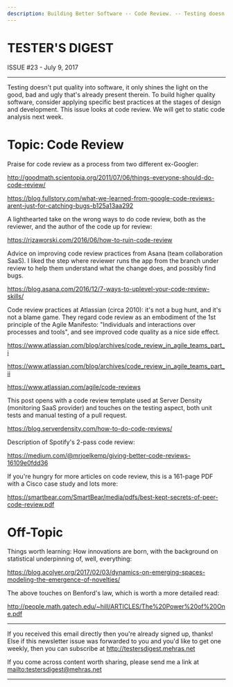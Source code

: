 ```yaml
---
description: Building Better Software -- Code Review. -- Testing doesn't put quality into software, it only shines the light on the good, bad and ugly that's already present therein. To build higher quality software, consider applying specific best practices at the stages of design and development. This issue looks at code review.
---
```


TESTER'S DIGEST
===============
ISSUE #23 - July 9, 2017

---

Testing doesn't put quality into software, it only shines the light on the good, bad and ugly that's already present therein. To build higher quality software, consider applying specific best practices at the stages of design and development. This issue looks at code review. We will get to static code analysis next week.

Topic: Code Review
==================

Praise for code review as a process from two different ex-Googler:

<http://goodmath.scientopia.org/2011/07/06/things-everyone-should-do-code-review/>

<https://blog.fullstory.com/what-we-learned-from-google-code-reviews-arent-just-for-catching-bugs-b125a13aa292>

A lighthearted take on the wrong ways to do code review, both as the reviewer, and the author of the code up for review:

<https://rjzaworski.com/2016/06/how-to-ruin-code-review>

Advice on improving code review practices from Asana (team collaboration SaaS). I liked the step where reviewer runs the app from the branch under review to help them understand what the change does, and possibly find bugs.

<https://blog.asana.com/2016/12/7-ways-to-uplevel-your-code-review-skills/>

Code review practices at Atlassian (circa 2010): it's not a bug hunt, and it's not a blame game. They regard code review as an embodiment of the 1st principle of the Agile Manifesto: "Individuals and interactions over processes and tools", and see improved code quality as a nice side effect.

<https://www.atlassian.com/blog/archives/code_review_in_agile_teams_part_i>

<https://www.atlassian.com/blog/archives/code_review_in_agile_teams_part_ii>

<https://www.atlassian.com/agile/code-reviews>

This post opens with a code review template used at Server Density (monitoring SaaS provider) and touches on the testing aspect, both unit tests and manual testing of a pull request.

<https://blog.serverdensity.com/how-to-do-code-reviews/>

Description of Spotify's 2-pass code review:

<https://medium.com/@mrjoelkemp/giving-better-code-reviews-16109e0fdd36>

If you're hungry for more articles on code review, this is a 161-page PDF with a Cisco case study and lots more:

<https://smartbear.com/SmartBear/media/pdfs/best-kept-secrets-of-peer-code-review.pdf>


Off-Topic
=========

Things worth learning: How innovations are born, with the background on statistical underpinning of, well, everything:

<https://blog.acolyer.org/2017/02/03/dynamics-on-emerging-spaces-modeling-the-emergence-of-novelties/>

The above touches on Benford's law, which is worth a more detailed read:

<http://people.math.gatech.edu/~hill/ARTICLES/The%20Power%20of%20One.pdf>

---

If you received this email directly then you're already signed up, thanks! Else
if this newsletter issue was forwarded to you and you'd like to get one weekly,
then you can subscribe at <http://testersdigest.mehras.net>

If you come across content worth sharing, please send me a link at
<mailto:testersdigest@mehras.net>

---
